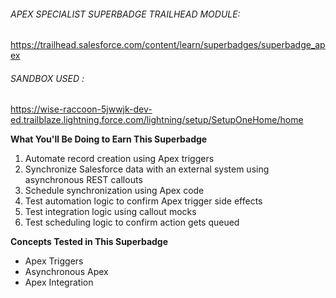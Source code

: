 ###### APEX SPECIALIST SUPERBADGE TRAILHEAD MODULE:
https://trailhead.salesforce.com/content/learn/superbadges/superbadge_apex

###### SANDBOX USED :
https://wise-raccoon-5jwwjk-dev-ed.trailblaze.lightning.force.com/lightning/setup/SetupOneHome/home

**What You'll Be Doing to Earn This Superbadge**

1. Automate record creation using Apex triggers
2. Synchronize Salesforce data with an external system using asynchronous REST callouts
3. Schedule synchronization using Apex code
4. Test automation logic to confirm Apex trigger side effects
5. Test integration logic using callout mocks
6. Test scheduling logic to confirm action gets queued

**Concepts Tested in This Superbadge**
- Apex Triggers
- Asynchronous Apex
- Apex Integration